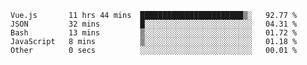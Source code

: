 <!--START_SECTION:waka-->

```text
Vue.js       11 hrs 44 mins  ███████████████████████▒░   92.77 %
JSON         32 mins         █░░░░░░░░░░░░░░░░░░░░░░░░   04.31 %
Bash         13 mins         ▒░░░░░░░░░░░░░░░░░░░░░░░░   01.72 %
JavaScript   8 mins          ▒░░░░░░░░░░░░░░░░░░░░░░░░   01.18 %
Other        0 secs          ░░░░░░░░░░░░░░░░░░░░░░░░░   00.01 %
```

<!--END_SECTION:waka-->

